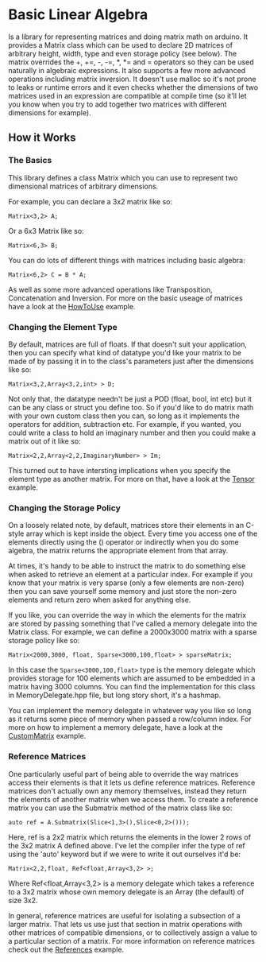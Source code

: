 # Basic Linear Algebra

Is a library for representing matrices and doing matrix math on arduino. It provides a Matrix class which can be used to declare 2D matrices of arbitrary height, width, type and even storage policy (see below). The matrix overrides the +, +=, -, -=, *, *= and = operators so they can be used naturally in algebraic expressions. It also supports a few more advanced operations including matrix inversion. It doesn't use malloc so it's not prone to leaks or runtime errors and it even checks whether the dimensions of two matrices used in an expression are compatible at compile time (so it'll let you know when you try to add together two matrices with different dimensions for example).

## How it Works

### The Basics
This library defines a class Matrix which you can use to represent two dimensional matrices of arbitrary dimensions. 

For example, you can declare a 3x2 matrix like so:
```
Matrix<3,2> A;
```
Or a 6x3 Matrix like so:
```
Matrix<6,3> B;
```
You can do lots of different things with matrices including basic algebra:
```
Matrix<6,2> C = B * A;
```
As well as some more advanced operations like Transposition, Concatenation and Inversion. For more on the basic useage of matrices have a look at the [HowToUse](https://github.com/tomstewart89/BasicLinearAlgebra/blob/master/examples/HowToUse/HowToUse.ino) example.

### Changing the Element Type

By default, matrices are full of floats. If that doesn't suit your application, then you can specify what kind of datatype you'd like your matrix to be made of by passing it in to the class's parameters just after the dimensions like so:
```
Matrix<3,2,Array<3,2,int> > D;
```
Not only that, the datatype needn't be just a POD (float, bool, int etc) but it can be any class or struct you define too. So if you'd like to do matrix math with your own custom class then you can, so long as it implements the operators for addition, subtraction etc. For example, if you wanted, you could write a class to hold an imaginary number and then you could make a matrix out of it like so:
```
Matrix<2,2,Array<2,2,ImaginaryNumber> > Im;
```
This turned out to have intersting implications when you specify the element type as another matrix. For more on that, have a look at the [Tensor](https://github.com/tomstewart89/BasicLinearAlgebra/blob/master/examples/Tensor/Tensor.ino) example.

### Changing the Storage Policy

On a loosely related note, by default, matrices store their elements in an C-style array which is kept inside the object. Every time you access one of the elements directly using the () operator or indirectly when you do some algebra, the matrix returns the appropriate element from that array. 

At times, it's handy to be able to instruct the matrix to do something else when asked to retrieve an element at a particular index. For example if you know that your matrix is very sparse (only a few elements are non-zero) then you can save yourself some memory and just store the non-zero elements and return zero when asked for anything else.

If you like, you can override the way in which the elements for the matrix are stored by passing something that I've called a memory delegate into the Matrix class. For example, we can define a 2000x3000 matrix with a sparse storage policy like so:  
```
Matrix<2000,3000, float, Sparse<3000,100,float> > sparseMatrix;
```
In this case the ```Sparse<3000,100,float>``` type is the memory delegate which provides storage for 100 elements which are assumed to be embedded in a matrix having 3000 columns. You can find the implementation for this class in MemoryDelegate.hpp file, but long story short, it's a hashmap.

You can implement the memory delegate in whatever way you like so long as it returns some piece of memory when passed a row/column index. For more on how to implement a memory delegate, have a look at the  [CustomMatrix](https://github.com/tomstewart89/BasicLinearAlgebra/blob/master/examples/CustomMatrix/CustomMatrix.ino) example.

### Reference Matrices

One particularly useful part of being able to override the way matrices access their elements is that it lets us define reference matrices. Reference matrices don't actually own any memory themselves, instead they return the elements of another matrix when we access them. To create a reference matrix you can use the Submatrix method of the matrix class like so:
```
auto ref = A.Submatrix(Slice<1,3>(),Slice<0,2>()));
```
Here, ref is a 2x2 matrix which returns the elements in the lower 2 rows of the 3x2 matrix A defined above. I've let the compiler infer the type of ref using the 'auto' keyword but if we were to write it out ourselves it'd be:
```
Matrix<2,2,float, Ref<float,Array<3,2> >;
```
Where Ref<float,Array<3,2> is a memory delegate which takes a reference to a 3x2 matrix whose own memory delegate is an Array (the default) of size 3x2.

In general, reference matrices are useful for isolating a subsection of a larger matrix. That lets us use just that section in matrix operations with other matrices of compatible dimensions, or to collectively assign a value to a particular section of a matrix. For more information on reference matrices check out the [References](https://github.com/tomstewart89/BasicLinearAlgebra/blob/master/examples/References/References.ino) example.
